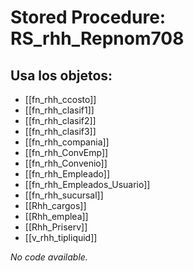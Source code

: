 # Stored Procedure: RS_rhh_Repnom708

## Usa los objetos:
- [[fn_rhh_ccosto]]
- [[fn_rhh_clasif1]]
- [[fn_rhh_clasif2]]
- [[fn_rhh_clasif3]]
- [[fn_rhh_compania]]
- [[fn_rhh_ConvEmp]]
- [[fn_rhh_Convenio]]
- [[fn_rhh_Empleado]]
- [[fn_rhh_Empleados_Usuario]]
- [[fn_rhh_sucursal]]
- [[Rhh_cargos]]
- [[Rhh_emplea]]
- [[Rhh_Priserv]]
- [[v_rhh_tipliquid]]

*No code available.*
